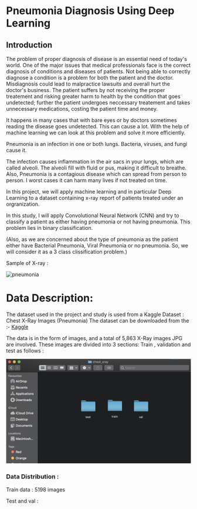 # Pneumonia Diagnosis Using Deep Learning

## Introduction
The problem of proper diagnosis of disease is an essential need of today's world. One of the major issues that medical professionals face is the correct diagnosis of conditions and diseases of patients. Not being able to correctly diagnose a condition is a problem for both the patient and the doctor. Misdiagnosis could lead to malpractice lawsuits and overall hurt the doctor's business. The patient suffers by not receiving the proper treatement and risking greater harm to health by the condition that goes undetected; further the patient undergoes neccessary treatement and takes unnecessary medications, costing the patient time and money.

It happens in many cases that with bare eyes or by doctors sometimes reading the disease goes undetected. This can cause a lot. With the help of machine learning we can look at this problem and solve it more efficiently. 

Pneumonia is an infection in one or both lungs. Bacteria, viruses, and fungi cause it.

The infection causes inflammation in the air sacs in your lungs, which are called alveoli. The alveoli fill with fluid or pus, making it difficult to breathe. Also, Pneumonia is a contagious disease which can spread from person to person. I worst cases it can harm many lives if not treated on time.


In this project, we will apply machine learning and in particular Deep Learning to a dataset containing x-ray report of patients treated under an orgranization.

In this study, I will apply Convolutional Neural Network (CNN) and try to classify a patient as either having pneumonia or not having pneumonia. This problem lies in binary classification.

(Also, as we are concerned about the type of pneumonia as the patient either have Bacterial Pneumonia, Viral Pneumonia or no pneumonia. So, we will consider it as a 3 class clissification problem.)

Sample of X-ray : 

![pneumonia](https://miro.medium.com/max/1400/1*t-_EXQ3tlb8KOx6H7HN09A.jpeg)


# Data Description:
The dataset used in the project and study is used from a Kaggle Dataset : Chest X-Ray Images (Pneumonia)
The dataset can be downloaded from the :- [Kaggle](https://www.kaggle.com/paultimothymooney/chest-xray-pneumonia?)

The data is in the form of images, and a total of 5,863 X-Ray images JPG are involved.
These images are divided into 3 sections: Train , validation and test as follows : 

![data](https://github.com/Mystery01092000/Pneumonia-detection-from-x-ray/blob/master/Images/DataFolder.png)

### Data Distribution :
  Train data : 5198 images
  
  Test and val : 
  
